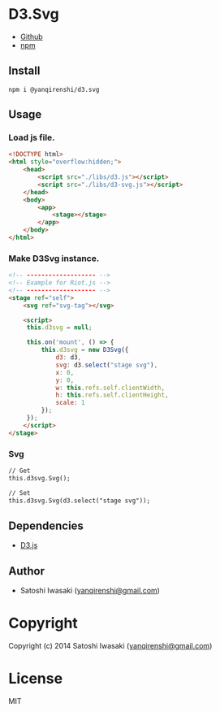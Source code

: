 # D3.Svg

- [Github](https://github.com/yanqirenshi/D3.Svg)
- [npm](https://www.npmjs.com/package/@yanqirenshi/d3.svg)

## Install

```
npm i @yanqirenshi/d3.svg
```

## Usage

### Load js file.

```html
<!DOCTYPE html>
<html style="overflow:hidden;">
    <head>
        <script src="./libs/d3.js"></script>
        <script src="./libs/d3-svg.js"></script>
    </head>
    <body>
        <app>
            <stage></stage>
        </app>
    </body>
</html>

```

### Make D3Svg instance.

```html
<!-- ------------------- -->
<!-- Example for Riot.js -->
<!-- ------------------- -->
<stage ref="self">
    <svg ref="svg-tag"></svg>

    <script>
     this.d3svg = null;

     this.on('mount', () => {
         this.d3svg = new D3Svg({
             d3: d3,
             svg: d3.select("stage svg"),
             x: 0,
             y: 0,
             w: this.refs.self.clientWidth,
             h: this.refs.self.clientHeight,
             scale: 1
         });
     });
    </script>
</stage>
```

### Svg

```html
// Get
this.d3svg.Svg();

// Set
this.d3svg.Svg(d3.select("stage svg"));
```

## Dependencies

- [D3.js](https://d3js.org/)

## Author

+ Satoshi Iwasaki (yanqirenshi@gmail.com)

# Copyright

Copyright (c) 2014 Satoshi Iwasaki (yanqirenshi@gmail.com)

# License

MIT
